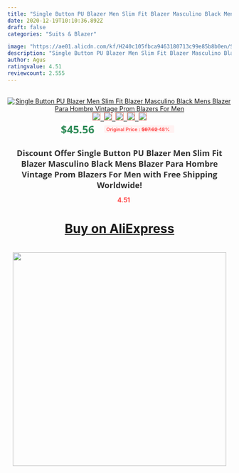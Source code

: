 ```yaml
---
title: "Single Button PU Blazer Men Slim Fit Blazer Masculino Black Mens Blazer Para Hombre Vintage Prom Blazers For Men"
date: 2020-12-19T10:10:36.892Z
draft: false
categories: "Suits & Blazer"

image: "https://ae01.alicdn.com/kf/H240c105fbca9463180713c99e85b8b0en/Single-Button-PU-Blazer-Men-Slim-Fit-Blazer-Masculino-Black-Mens-Blazer-Para-Hombre-Vintage-Prom.jpg"
description: "Single Button PU Blazer Men Slim Fit Blazer Masculino Black Mens Blazer Para Hombre Vintage Prom Blazers For Men"
author: Agus
ratingvalue: 4.51
reviewcount: 2.555
---
```

<br>
<div style="text-align: center;">
<a href="https://s.click.aliexpress.com/e/_98cKAv" target="_blank" rel="nofollow noopener noreferrer"><img alt="Single Button PU Blazer Men Slim Fit Blazer Masculino Black Mens Blazer Para Hombre Vintage Prom Blazers For Men" class="magnifier-image" src="https://ae01.alicdn.com/kf/H240c105fbca9463180713c99e85b8b0en/Single-Button-PU-Blazer-Men-Slim-Fit-Blazer-Masculino-Black-Mens-Blazer-Para-Hombre-Vintage-Prom.jpg_640x640.jpg">
<br>
<img style="border:1px solid salmon" src="https://ae01.alicdn.com/kf/H240c105fbca9463180713c99e85b8b0en/Single-Button-PU-Blazer-Men-Slim-Fit-Blazer-Masculino-Black-Mens-Blazer-Para-Hombre-Vintage-Prom.jpg_120x120.jpg">&nbsp;&nbsp;<img style="border:1px solid salmon" src="https://ae01.alicdn.com/kf/H1f948831fa684befa795be5af61d8de7G/Single-Button-PU-Blazer-Men-Slim-Fit-Blazer-Masculino-Black-Mens-Blazer-Para-Hombre-Vintage-Prom.jpg_120x120.jpg">&nbsp;&nbsp;<img style="border:1px solid salmon" src="https://ae01.alicdn.com/kf/H4febeb2dc0e1467dab7fc4809127db18v/Single-Button-PU-Blazer-Men-Slim-Fit-Blazer-Masculino-Black-Mens-Blazer-Para-Hombre-Vintage-Prom.jpg_120x120.jpg">&nbsp;&nbsp;<img style="border:1px solid salmon" src="https://ae01.alicdn.com/kf/H9fba15a5407d4ba5b90304ebfaf444dcH/Single-Button-PU-Blazer-Men-Slim-Fit-Blazer-Masculino-Black-Mens-Blazer-Para-Hombre-Vintage-Prom.jpg_120x120.jpg">&nbsp;&nbsp;<img style="border:1px solid salmon" src="https://ae01.alicdn.com/kf/Hd26c1f26af234b7dae1bca76643261943/Single-Button-PU-Blazer-Men-Slim-Fit-Blazer-Masculino-Black-Mens-Blazer-Para-Hombre-Vintage-Prom.jpg_120x120.jpg"></a></div><br0>
<div style="text-align: center;"><span style="background-color: white; border: 0px; box-sizing: border-box; color: seagreen; display: inline-block; font-family: &quot;open sans&quot; , &quot;arial&quot; , &quot;helvetica&quot; , sans-serif , &quot;heiti&quot;; font-size: 24px; font-stretch: inherit; font-weight: 700; line-height: inherit; margin: 0px 10px 0px 0px; padding: 0px; vertical-align: middle;">$45.56 </span>
<span style="background: rgb(255 , 241 , 241); border-radius: 3px; border: 0px; box-sizing: border-box; color: #ff4747; display: inline-block; font-family: inherit; font-size: 12px; font-stretch: inherit; font-style: inherit; font-variant: inherit; font-weight: 600; line-height: inherit; margin: 0px; padding: 2px 5px; transform: scale(0.9); vertical-align: middle;">Original Price : <b style="text-decoration: line-through;">$87.62 </b> 48%&nbsp;&nbsp;</span></div>
<h1 style="color: #333333; display: inline-block; font-family: &quot;open sans&quot; , &quot;arial&quot; , &quot;helvetica&quot; , sans-serif , &quot;heiti&quot;; font-size: 18px; font-stretch: inherit; font-weight: 700; text-align: center;">Discount Offer Single Button PU Blazer Men Slim Fit Blazer Masculino Black Mens Blazer Para Hombre Vintage Prom Blazers For Men with Free Shipping Worldwide!</h1>
<div style="color: #ff4747; text-align: center;">
<img src="https://4.bp.blogspot.com/-M0ZcTcb-5uY/XleCXlxnR4I/AAAAAAAAAEc/OrjgMkXV1oMQFaCRZj5HQwOCBcu3w1FegCPcBGAYYCw/s1600/star.png" style="height: 15px;">&nbsp;<b>4.51</b></div>
<div class="button_cont" align="center"><a class="buynow_a" href="https://s.click.aliexpress.com/e/_98cKAv" target="_blank" rel="nofollow noopener noreferrer"><H1>Buy on AliExpress</H1></a></div><br>
<div class="separator" style="clear: both; text-align: center;">
<img src="https://lh3.googleusercontent.com/-pTy5HemUv9M/XlePHvY0dAI/AAAAAAAAAE4/0nX5iRUoIWY8eMW9Dpxeirr157OZliDIgCLcBGAsYHQ/s1600/badge.gif" width="480">
</div>
